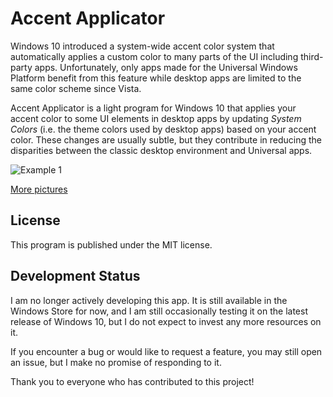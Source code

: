 # Accent Applicator
Windows 10 introduced a system-wide accent color system that automatically applies
a custom color to many parts of the UI including third-party apps. Unfortunately, only
apps made for the Universal Windows Platform benefit from this feature while desktop apps
are limited to the same color scheme since Vista.

Accent Applicator is a light program for Windows 10 that applies your accent color to 
some UI elements in desktop apps by updating *System Colors* (i.e. the theme colors used by desktop
apps) based on your accent color. These changes are usually subtle, but they contribute in 
reducing the disparities between the classic desktop environment and Universal apps.

![Example 1](http://i.imgur.com/gXz95Qk.png)

[More pictures](http://imgur.com/a/X9154)
## License
This program is published under the MIT license.

## Development Status
I am no longer actively developing this app. It is still available in the Windows Store for now,
and I am still occasionally testing it on the latest release of Windows 10, but I do not expect to
invest any more resources on it.

If you encounter a bug or would like to request a feature, you may still open an issue, but I make
no promise of responding to it.

Thank you to everyone who has contributed to this project!